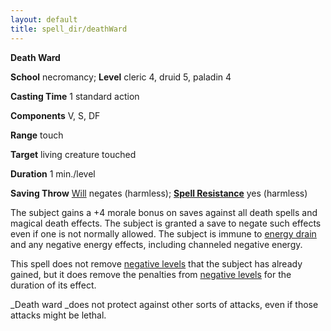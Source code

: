 ```yaml
---
layout: default
title: spell_dir/deathWard
---
```

 **Death Ward**

**School** necromancy; **Level** cleric 4, druid 5, paladin 4

**Casting Time** 1 standard action

**Components** V, S, DF

**Range** touch

**Target** living creature touched

**Duration** 1 min./level

**Saving Throw** [Will](../combat#_will) negates (harmless); **[Spell Resistance](../glossary#_spell-resistance)** yes (harmless)

The subject gains a +4 morale bonus on saves against all death spells and magical death effects. The subject is granted a save to negate such effects even if one is not normally allowed. The subject is immune to [energy drain](../glossary#_energy-drain-and-negative-levels) and any negative energy effects, including channeled negative energy.

This spell does not remove [negative levels](../glossary#_energy-drain-and-negative-levels) that the subject has already gained, but it does remove the penalties from [negative levels](../glossary#_energy-drain-and-negative-levels) for the duration of its effect.

_Death ward _does not protect against other sorts of attacks, even if those attacks might be lethal.

